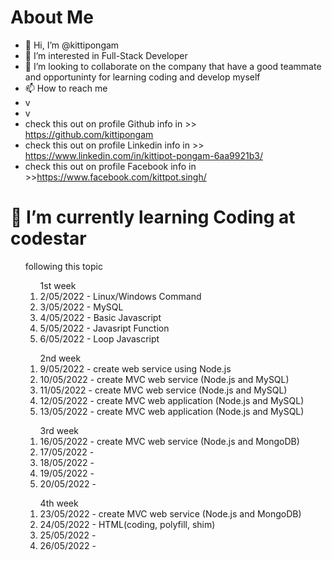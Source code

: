 About Me
=========

- 👋 Hi, I’m @kittipongam
- 👀 I’m interested in Full-Stack Developer
- 💞️ I’m looking to collaborate on the company that have a good teammate and opportuninty for learning coding and develop myself
- 📫 How to reach me
- v
- v
- check this out on profile Github info in >> https://github.com/kittipongam 
- check this out on profile Linkedin info in >> https://www.linkedin.com/in/kittipot-pongam-6aa9921b3/
- check this out on profile Facebook info in >>https://www.facebook.com/kittpot.singh/

<!---
kittipongam/kittipongam is a ✨ special ✨ repository because its `README.md` (this file) appears on your GitHub profile.
You can click the Preview link to take a look at your changes.
--->

🌱 I’m currently learning Coding at codestar
==========
<ol>
following this topic
      <ol> 1st week
            <li> 2/05/2022 - Linux/Windows Command </li>
            <li> 3/05/2022 - MySQL </li>
            <li> 4/05/2022 - Basic Javascript </li>
            <li> 5/05/2022 - Javasript Function </li>
            <li> 6/05/2022 - Loop Javascript </li>
      </ol>
      <ol> 2nd week
            <li> 9/05/2022 - create web service using Node.js </li>
            <li> 10/05/2022 - create MVC web service (Node.js and MySQL)  </li>
            <li> 11/05/2022 - create MVC web service (Node.js and MySQL) </li>
            <li> 12/05/2022 - create MVC web application (Node.js and MySQL)</li>
            <li> 13/05/2022 - create MVC web application (Node.js and MySQL) </li>
      </ol>
      <ol> 3rd week
            <li> 16/05/2022 - create MVC web service (Node.js and MongoDB)</li>
            <li> 17/05/2022 - </li>
            <li> 18/05/2022 - </li>
            <li> 19/05/2022 - </li>
            <li> 20/05/2022 - </li>
      </ol>
      <ol> 4th week
            <li> 23/05/2022 - create MVC web service (Node.js and MongoDB)</li>
            <li> 24/05/2022 - HTML(coding, polyfill, shim) </li>
            <li> 25/05/2022 - </li>
            <li> 26/05/2022 - </li>
      </ol>
</ol>


